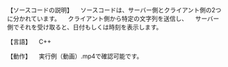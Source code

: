 【ソースコードの説明】
　ソースコードは、サーバー側とクライアント側の2つに分かれています。
　クライアント側から特定の文字列を送信し、
　サーバー側でそれを受け取ると、日付もしくは時刻を表示します。

【言語】
　C++

【動作】
　実行例（動画）.mp4で確認可能です。
